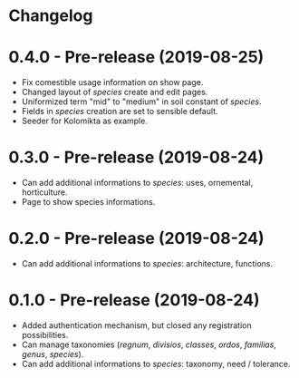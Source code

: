 # Changelog

# 0.4.0 - Pre-release (2019-08-25)
- Fix comestible usage information on show page.
- Changed layout of _species_ create and edit pages.
- Uniformized term "mid" to "medium" in soil constant of _species_.
- Fields in _species_ creation are set to sensible default.
- Seeder for Kolomikta as example.

# 0.3.0 - Pre-release (2019-08-24)

- Can add additional informations to _species_: uses, ornemental, horticulture.
- Page to show species informations.

# 0.2.0 - Pre-release (2019-08-24)

- Can add additional informations to _species_: architecture, functions.

# 0.1.0 - Pre-release (2019-08-24)

- Added authentication mechanism, but closed any registration possibilities.
- Can manage taxonomies (_regnum_, _divisios_, _classes_, _ordos_, _familias_, _genus_, _species_).
- Can add additional informations to _species_: taxonomy, need / tolerance.